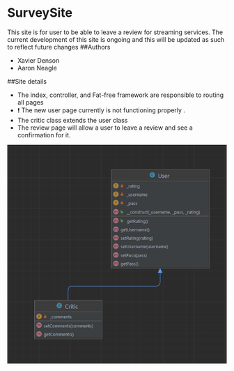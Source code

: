# SurveySite
This site is for user to be able to leave a review for streaming services. The current development 
of this site is ongoing and this will be updated as such to reflect future changes
##Authors
- Xavier Denson
- Aaron Neagle

##Site details
- The index, controller, and Fat-free framework are responsible to routing all pages
- ❗ The new user page currently is not functioning properly .
- The critic class extends the user class
- The review page will allow a user to leave a review and see a confirmation for it.

![Uml](https://github.com/Vaderprograms253/SurveySite/blob/main/images/uml.png?raw=true "This is our uml diagram")
